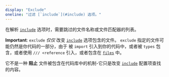 ```yaml
---
display: "Exclude"
oneline: "过滤 [`include`](#include) 选项。"
---
```


在解析 [`include`](#include) 选项时，需要跳过的文件名称或文件匹配器的列表。

**Important**: `exclude` _仅仅_ 改变 [`include`](#include) 选项包含的文件。
`exclude` 指定的文件可能仍然是你代码的一部分，由于 被 `import` 引入到你的代码中，或者被 `types` 包含，或者使用 `/// <reference` 引入，或者包含在 [`files`](#files) 中。

它不是一种 **阻止** 文件被包含在代码库中的机制-它只是改变 [`include`](#include) 配置项查找的内容。
